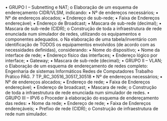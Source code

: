 •
GRUPO I – Subnetting e NAT;
o Elaboração de um esquema de endereçamento CIDR/VLSM, indicando:
▪
Nº de endereços necessários;
▪
Nº de endereços alocados;
▪
Endereço de sub-rede;
▪
Faixa de Endereços endereçável;
▪
Endereço de Broadcast;
▪
Mascara de sub-rede (decimal);
▪
Mascara de sub-rede (CIDR);
o Construção de toda a infraestrutura de rede enunciada num simulador de redes,
utilizando os equipamentos e componentes adequados.
o Na elaboração de uma tabela/inventário com identificação de TODOS os equipamentos
envolvidos (de acordo com as necessidades definidas), considerando:
▪
Nome do dispositivo;
▪
Nome da interface de rede;
▪
Endereço físico das interfaces;
▪
Endereço lógico por interface;
▪
Gateway;
▪
Mascara de sub-rede (decimal);
•
GRUPO II – VLAN;
o Elaboração de um esquema de endereçamento de redes completo:
 Engenharia de sistemas Informáticos
Redes de Computadores
Trabalho Prático
PÁG. 7
TP_RC_30516_30517_30518
▪
Nº de endereços necessários;
▪
Nº de endereços alocados;
▪
Endereço de rede;
▪
Faixa de Endereços endereçável;
▪
Endereço de broadcast;
▪
Mascara de rede;
o Construção de toda a infraestrutura de rede enunciada num simulador de redes.
•
GRUPO III – IPV6
o Proceder à elaboração do esquema de endereçamento das redes:
▪
Nome da rede;
▪
Endereço de rede;
▪
Faixa de Endereços endereçáveis;
▪
Prefixo de rede (CIDR);
o Construção de infraestrutura de rede num simulador.
